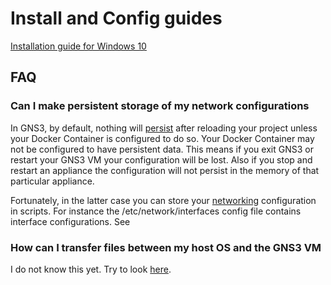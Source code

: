 # Install and Config guides

[Installation guide for Windows 10](Installation_guide.md)

## FAQ

### Can I make persistent storage of my network configurations

In GNS3, by default, nothing will [persist](https://docs.gns3.com/docs/emulators/docker-support-in-gns3/#persistence) after reloading your project unless your Docker Container is configured to do so. Your Docker Container may not be configured to have persistent data. This means if you exit GNS3 or restart your GNS3 VM your configuration will be lost. Also if you stop and restart an appliance the configuration will not persist in the memory of that particular appliance. 

Fortunately, in the latter case you can store your [networking](https://docs.gns3.com/docs/emulators/docker-support-in-gns3/#networking) configuration in scripts. For instance the /etc/network/interfaces config file contains interface configurations. See 

### How can I transfer files between my host OS and the GNS3 VM

I do not know this yet. Try to look [here](https://www.itechtics.com/share-files-between-guest-host-hyper-v/).
